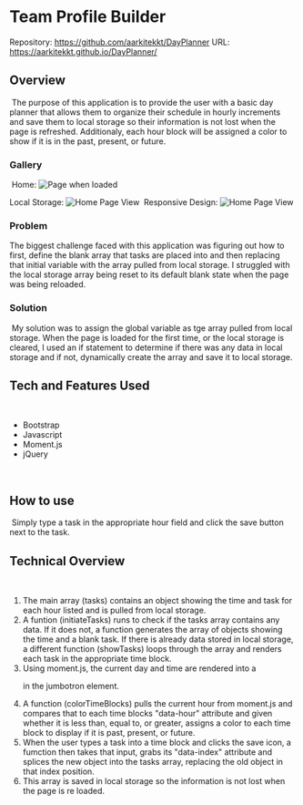 # Team Profile Builder
Repository: https://github.com/aarkitekkt/DayPlanner
URL: https://aarkitekkt.github.io/DayPlanner/
​
## Overview
​
The purpose of this application is to provide the user with a basic day planner that allows them to organize 
their schedule in hourly increments and save them to local storage so their information is not lost when the page is refreshed.  Additionaly, each hour block will be assigned a color to show if it is in the past, present, or future.
​
### Gallery
​
Home:
![Page when loaded](./screenshots/main.JPG "Home page")

Local Storage:
![Home Page View](./screenshots/localStorage.JPG "Local Storage")
​
Responsive Design:
![Home Page View](./screenshots/responsive.JPG "Responsive Design")
​
### Problem
The biggest challenge faced with this application was figuring out how to first, define the blank array that tasks are placed into and then replacing that initial variable with the array pulled from local storage.  I struggled with the local storage array being reset to its default blank state when the page was being reloaded.
​
### Solution
​
My solution was to assign the global variable as tge array pulled from local storage.  When the page is loaded for the first time, or the local storage is cleared, I used an if statement to determine if there was any data in local storage and if not, dynamically create the array and save it to local storage.
​
## Tech and Features Used
​
* Bootstrap
* Javascript
* Moment.js
* jQuery


​
## How to use
​
Simply type a task in the appropriate hour field and click the save button next to the task.
​
## Technical Overview
​
1. The main array (tasks) contains an object showing the time and task for each hour listed and is pulled from local storage.
2. A funtion (initiateTasks) runs to check if the tasks array contains any data.  If it does not, a function generates the array of objects showing the time and a blank task. If there is already data stored in local storage, a different function (showTasks) loops through the array and renders each task in the appropriate time block.
3. Using moment.js, the current day and time are rendered into a <p> in the jumbotron element.
4. A function (colorTimeBlocks) pulls the current hour from moment.js and compares that to each time blocks "data-hour" attribute and given whether it is less than, equal to, or greater, assigns a color to each time block to display if it is past, present, or future.
5. When the user types a task into a time block and clicks the save icon, a fumction then takes that input, grabs its "data-index" attribute and splices the new object into the tasks array, replacing the old object in that index position.
6. This array is saved in local storage so the information is not lost when the page is re loaded.
